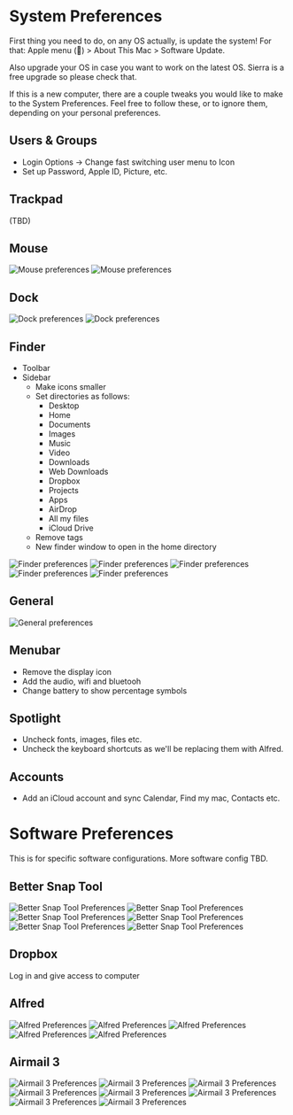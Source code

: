 # System Preferences

First thing you need to do, on any OS actually, is update the system! For that: Apple menu () > About This Mac > Software Update.

Also upgrade your OS in case you want to work on the latest OS. Sierra is a free upgrade so please check that.

If this is a new computer, there are a couple tweaks you would like to make to the System Preferences. Feel free to follow these, or to ignore them, depending on your personal preferences.

## Users & Groups

- Login Options -> Change fast switching user menu to Icon
- Set up Password, Apple ID, Picture, etc.

## Trackpad

(TBD)

## Mouse

![Mouse preferences](./pictures/mouse_01.png)
![Mouse preferences](./pictures/mouse_02.png)

## Dock

![Dock preferences](./pictures/dock_01.png)
![Dock preferences](./pictures/dock_02.png)

## Finder

- Toolbar
- Sidebar
  - Make icons smaller
  - Set directories as follows:
    - Desktop
    - Home
    - Documents
    - Images
    - Music
    - Video
    - Downloads
    - Web Downloads
    - Dropbox
    - Projects
    - Apps
    - AirDrop
    - All my files
    - iCloud Drive
  - Remove tags
  - New finder window to open in the home directory

![Finder preferences](./pictures/finder_01.png)
![Finder preferences](./pictures/finder_02.png)
![Finder preferences](./pictures/finder_03.png)
![Finder preferences](./pictures/finder_04.png)
![Finder preferences](./pictures/finder_05.png)

## General

![General preferences](./pictures/settings-general_01.png)

## Menubar

- Remove the display icon
- Add the audio, wifi and bluetooh
- Change battery to show percentage symbols

## Spotlight

- Uncheck fonts, images, files etc.
- Uncheck the keyboard shortcuts as we'll be replacing them with Alfred.

## Accounts

- Add an iCloud account and sync Calendar, Find my mac, Contacts etc.

# Software Preferences

This is for specific software configurations. More software config TBD.

## Better Snap Tool

![Better Snap Tool Preferences](./pictures/bettersnaptool_01.png)
![Better Snap Tool Preferences](./pictures/bettersnaptool_02.png)
![Better Snap Tool Preferences](./pictures/bettersnaptool_03.png)
![Better Snap Tool Preferences](./pictures/bettersnaptool_04.png)
![Better Snap Tool Preferences](./pictures/bettersnaptool_05.png)
![Better Snap Tool Preferences](./pictures/bettersnaptool_06.png)

## Dropbox

Log in and give access to computer

## Alfred

![Alfred Preferences](./pictures/alfred_01.png)
![Alfred Preferences](./pictures/alfred_02.png)
![Alfred Preferences](./pictures/alfred_03.png)
![Alfred Preferences](./pictures/alfred_04.png)
![Alfred Preferences](./pictures/alfred_05.png)

## Airmail 3

![Airmail 3 Preferences](./pictures/airmail3_01.png)
![Airmail 3 Preferences](./pictures/airmail3_02.png)
![Airmail 3 Preferences](./pictures/airmail3_03.png)
![Airmail 3 Preferences](./pictures/airmail3_04.png)
![Airmail 3 Preferences](./pictures/airmail3_05.png)
![Airmail 3 Preferences](./pictures/airmail3_06.png)
![Airmail 3 Preferences](./pictures/airmail3_07.png)
![Airmail 3 Preferences](./pictures/airmail3_08.png)